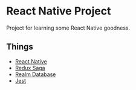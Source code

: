 # React Native Project

Project for learning some React Native goodness.

## Things

- [React Native](https://facebook.github.io/react-native/docs/0.59/getting-started)
- [Redux Saga](https://redux-saga.js.org/)
- [Realm Database](https://realm.io/products/realm-database)
- [Jest](https://jestjs.io/)

